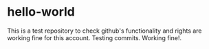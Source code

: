# hello-world
This is a test repository to check github's functionality and rights are working fine for this account.
Testing commits.
Working fine!.
